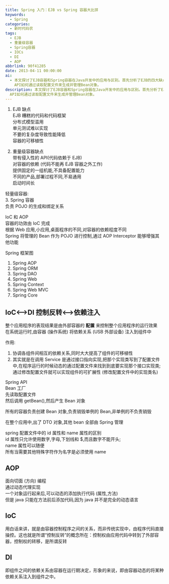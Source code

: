```yaml
---
title: Spring 入门：EJB vs Spring 容器大比拼
keywords:
  - Spring
categories:
  - 新时代码农
tags:
  - EJB
  - 重量级容器
  - Spring容器
  - IOCs
  - DI
  - AOP
abbrlink: 90f41285
date: 2013-04-11 00:00:00
ai:
  - 本文探讨了EJB容器和Spring容器在Java开发中的应用与区别。首先分析了EJB的四大缺点：糟糕的代码框架、分布式模型滥用、单元测试难实现以及复杂度导致性能降低，并指出重量级容器引入了侵入性API和固定机能，不易通用及较长的启动时间等缺点。随后介绍了Spring容器在IoC（依赖注入）和AOP（面向切面编程）方面的作用，特别强调了Spring框架图中的几个关键模块。文章还详细解释了控制反转（IoC）和依赖注入（DI），以及配置文件在动态创建和管理Bean对象中的重要性。最后，提到了AOP技术如何通过动态代理实现对程序代码的扩展，并进一步阐述了Spring
    API如何通过读取配置文件来生成并管理Bean对象。
description: 本文探讨了EJB容器和Spring容器在Java开发中的应用与区别。首先分析了EJB的四大缺点：糟糕的代码框架、分布式模型滥用、单元测试难实现以及复杂度导致性能降低，并指出重量级容器引入了侵入性API和固定机能，不易通用及较长的启动时间等缺点。随后介绍了Spring容器在IoC（依赖注入）和AOP（面向切面编程）方面的作用，特别强调了Spring框架图中的几个关键模块。文章还详细解释了控制反转（IoC）和依赖注入（DI），以及配置文件在动态创建和管理Bean对象中的重要性。最后，提到了AOP技术如何通过动态代理实现对程序代码的扩展，并进一步阐述了Spring
  API如何通过读取配置文件来生成并管理Bean对象。
---
```


1. EJB 缺点  
   EJB 糟糕的代码和代码框架  
   分布式模型滥用  
   单元测试难以实现  
   不要的复杂度导致性能降低  
   容器的可移植性

2. 重量级容器缺点  
   带有侵入性的 API(代码依赖于 EJB)  
   对容器的依赖 (代码不能再 EJB 容器之外工作)  
   提供固定的一组机能,不具备配置能力  
   不同的产品,部署过程不同,不易通用  
   启动时间长

轻量级容器:  
3. Spring 容器  
负责 POJO 的生成和绑定关系

IoC 和 AOP  
容器的功效由 IoC 完成  
根据 Web 应用,小应用,桌面程序的不同,对容器的依赖程度不同  
Spring 将管理的 Bean 作为 POJO 进行控制,通过 AOP Interceptor 能够增强其他功能

Spring 框架图

1. Spring AOP
2. Spring ORM
3. Spring DAO
4. Spring Web
5. Spring Context
6. Spring Web MVC
7. Spring Core

## IoC<-->DI 控制反转<-->依赖注入

整个应用程序的表现结果是由外部容器的 **配置** 来控制整个应用程序的运行效果  
在系统运行时,由容器 (操作系统) 将依赖关系 (USB 外部设备) 注入到组件中

作用:

1. 协调各组件间相互的依赖关系,同时大大提高了组件的可移植性
2. 其实就是在调用 Service 是通过接口指向实现,把那个实现类写到了配置文件中,在程序运行的时候动态的通过配置文件来找到到底要实现那个接口实现类; 通过修改配置文件就可以实现组件的可扩展性 (修改配置文件中的实现类名)

Spring API  
Bean 工厂  
先读取配置文件  
然后调用 getBean(),然后产生 Bean 对象

所有的容器负责创建 Bean 对象,负责销毁单例的 Bean,非单例的不负责销毁

在整个应用中,出了 DTO 对象,其他 bean 全部由 Spring 管理

spring 配置文件中的 id 属性和 name 属性的区别  
id 属性只允许使用数字,字母,下划线和 $,而且数字不能开头;  
name 属性可以随便  
所有当需要其他特殊字符作为名字是必须使用 name

## AOP

面向切面 (方向) 编程  
通过动态代理实现  
一个对象运行起来后,可以动态的添加执行代码 (属性,方法)  
但是 java 只能在方法前后添加代码,因为 java 并不是完全的动态语言

## IoC

用白话来讲，就是由容器控制程序之间的关系，而非传统实现中，由程序代码直接操控。这也就是所谓“控制反转”的概念所在：控制权由应用代码中转到了外部容器，控制权的转移，是所谓反转

## DI

即组件之间的依赖关系由容器在运行期决定，形象的来说，即由容器动态的将某种依赖关系注入到组件之中。

